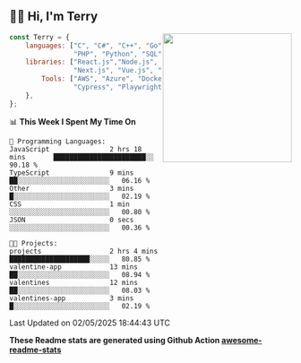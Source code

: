 <h2>👋🏻 Hi, I'm Terry</h2>

<img align='right' src="https://media.giphy.com/media/fkZukR450RQ1qnGaq9/giphy.gif" width="230">

```javascript
const Terry = {
    languages: ["C", "C#", "C++", "Go", "Java", "Javascript",
                "PHP", "Python", "SQL", "Typescript"],
    libraries: ["React.js","Node.js", ".Net", "Express.js",
                "Next.js", "Vue.js", "Astro.js", "CUDA"],
        Tools: ["AWS", "Azure", "Docker🐳", "Git", "Figma",
                "Cypress", "Playwright", "Postman", "Jira"],
    },
};
```
<!--START_SECTION:waka-->
📊 **This Week I Spent My Time On** 

```text
💬 Programming Languages: 
JavaScript               2 hrs 18 mins       ███████████████████████░░   90.18 % 
TypeScript               9 mins              ██░░░░░░░░░░░░░░░░░░░░░░░   06.16 % 
Other                    3 mins              █░░░░░░░░░░░░░░░░░░░░░░░░   02.19 % 
CSS                      1 min               ░░░░░░░░░░░░░░░░░░░░░░░░░   00.80 % 
JSON                     0 secs              ░░░░░░░░░░░░░░░░░░░░░░░░░   00.36 % 

🐱‍💻 Projects: 
projects                 2 hrs 4 mins        ████████████████████░░░░░   80.85 % 
valentine-app            13 mins             ██░░░░░░░░░░░░░░░░░░░░░░░   08.94 % 
valentines               12 mins             ██░░░░░░░░░░░░░░░░░░░░░░░   08.03 % 
valentines-app           3 mins              █░░░░░░░░░░░░░░░░░░░░░░░░   02.19 % 
```


 Last Updated on 02/05/2025 18:44:43 UTC
<!--END_SECTION:waka-->

**These Readme stats are generated using Github Action [awesome-readme-stats](https://github.com/anmol098/waka-readme-stats)**
